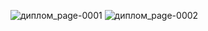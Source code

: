 

![диплом_page-0001](https://github.com/ValeriiaViktorova/diplom/assets/93821929/1e8f85a2-231c-452c-b61d-fc6e26ad398e)
![диплом_page-0002](https://github.com/ValeriiaViktorova/diplom/assets/93821929/d0537ff3-5e1e-4afc-8ed7-45259ce20721)
